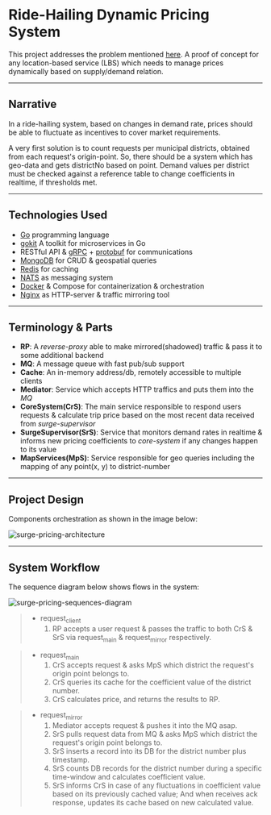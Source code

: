 # Ride-Hailing Dynamic Pricing System
This project addresses the problem mentioned [here](https://github.com/AliKarami/interview-tasks/tree/master/surge). A proof of concept for any location-based service (LBS) which needs to manage prices dynamically based on supply/demand relation.

___
## Narrative
In a ride-hailing system, based on changes in demand rate, prices should be able to fluctuate as incentives to cover market requirements.

A very first solution is to count requests per municipal districts, obtained from each request's origin-point. So, there should be a system which has geo-data and gets districtNo based on point. Demand values per district must be checked against a reference table to change coefficients in realtime, if thresholds met.

___
## Technologies Used
- [Go](https://golang.org) programming language
- [gokit](https://gokit.io) A toolkit for microservices in Go
- RESTful API & [gRPC](https://grpc.io) + [protobuf](https://github.com/protocolbuffers/protobuf) for communications
- [MongoDB](https://www.mongodb.com) for CRUD & geospatial queries
- [Redis](https://redis.io) for caching
- [NATS](https://nats.io) as messaging system
- [Docker](https://www.docker.com) & Compose for containerization & orchestration
- [Nginx](https://nginx.org) as HTTP-server & traffic mirroring tool

___
## Terminology & Parts
* **RP**: A *reverse-proxy* able to make mirrored(shadowed) traffic & pass it to some additional backend
* **MQ**: A message queue with fast pub/sub support
* **Cache**: An in-memory address/db, remotely accessible to multiple clients
* **Mediator**: Service which accepts HTTP traffics and puts them into the *MQ*
* **CoreSystem(CrS)**: The main service responsible to respond users requests & calculate trip price based on the most recent data received from *surge-supervisor*
* **SurgeSupervisor(SrS)**: Service that monitors demand rates in realtime & informs new pricing coefficients to *core-system* if any changes happen to its value
* **MapServices(MpS)**: Service responsible for geo queries including the mapping of any point(x, y) to district-number

___
## Project Design
Components orchestration as shown in the image below:

![surge-pricing-architecture](https://user-images.githubusercontent.com/8034519/120118898-0eb0c900-c1aa-11eb-96be-746646cced01.jpg)

___
## System Workflow
The sequence diagram below shows flows in the system:

![surge-pricing-sequences-diagram](https://user-images.githubusercontent.com/8034519/120118912-20926c00-c1aa-11eb-936f-39ee27c35f43.jpg)

> * request<sub>client</sub>
>   1. RP accepts a user request & passes the traffic to both CrS & SrS via request<sub>main</sub> & request<sub>mirror</sub> respectively.

> * request<sub>main</sub>
>   1. CrS accepts request & asks MpS which district the request's origin point belongs to.
>   1. CrS queries its cache for the coefficient value of the district number.  
>   1. CrS calculates price, and returns the results to RP.  

> * request<sub>mirror</sub>
>   1. Mediator accepts request & pushes it into the MQ asap.
>   1. SrS pulls request data from MQ & asks MpS which district the request's origin point belongs to.
>   1. SrS inserts a record into its DB for the district number plus timestamp.
>   1. SrS counts DB records for the district number during a specific time-window and calculates coefficient value.
>   1. SrS informs CrS in case of any fluctuations in coefficient value based on its previously cached value; And when receives ack response, updates its cache based on new calculated value.
